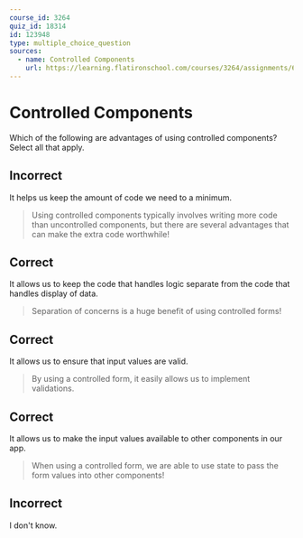 ```yaml
---
course_id: 3264
quiz_id: 18314
id: 123948
type: multiple_choice_question
sources:
  - name: Controlled Components
    url: https://learning.flatironschool.com/courses/3264/assignments/68041
---
```


# Controlled Components

Which of the following are advantages of using controlled components? Select all
that apply.

## Incorrect

It helps us keep the amount of code we need to a minimum.

> Using controlled components typically involves writing more code than
> uncontrolled components, but there are several advantages that can make the
> extra code worthwhile!

## Correct

It allows us to keep the code that handles logic separate from the code that
handles display of data.

> Separation of concerns is a huge benefit of using controlled forms!

## Correct

It allows us to ensure that input values are valid.

> By using a controlled form, it easily allows us to implement validations.

## Correct

It allows us to make the input values available to other components in our app.

> When using a controlled form, we are able to use state to pass the form values
> into other components!

## Incorrect

I don't know.
